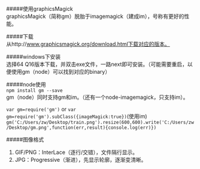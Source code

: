 #####使用graphicsMagick  
graphicsMagick（简称gm）脱胎于imagemagick（建成im），号称有更好的性能。  

#####下载  
从http://www.graphicsmagick.org/download.html下载对应的版本。  

#####windows下安装  
选择64 Q16版本下载，并双击exe文件，一路next即可安装。（可能需要重启，以便使用gm（node）可以找到对应的binary）    

#####node使用  
`npm install gm --save`  
gm（node）同时支持gm和im。（还有一个node-imagemagick，只支持im）。  

`var gm=require('gm')` or `var gm=require('gm').subClass({imageMagick:true})`(使用im)  
`gm('C:/Users/zw/Desktop/train.png').resize(600,600).write('C:/Users/zw/Desktop/gm.png',function(err,result){console.log(err)})`

#####图像格式
1. GIF/PNG：InterLace（逐行/交错），文件隔行显示。
2. JPG：Progressive（渐进），先显示轮廓，逐渐变清晰。



